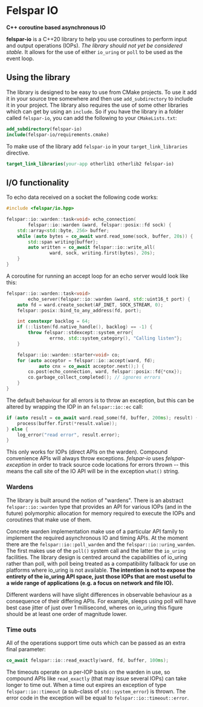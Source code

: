 # Felspar IO

**C++ coroutine based asynchronous IO**


**felspar-io** is a C++20 library to help you use coroutines to perform input and output operations (IOPs). *The library should not yet be considered stable.* It allows for the use of either `io_uring` or `poll` to be used as the event loop.


## Using the library

The library is designed to be easy to use from CMake projects. To use it add it in your source tree somewhere and then use `add_subdirectory` to include it in your project. The library also requires the use of some other libraries which can get by using an `include`. So if you have the library in a folder called `felspar-io`, you can add the following to your `CMakeLists.txt`:

```cmake
add_subdirectory(felspar-io)
include(felspar-io/requirements.cmake)
```

To make use of the library add `felspar-io` in your `target_link_libraries` directive.

```cmake
target_link_libraries(your-app otherlib1 otherlib2 felspar-io)
```


## I/O functionality

To echo data received on a socket the following code works:

```cpp
#include <felspar/io.hpp>

felspar::io::warden::task<void> echo_connection(
        felspar::io::warden &ward, felspar::posix::fd sock) {
    std::array<std::byte, 256> buffer;
    while (auto bytes = co_await ward.read_some(sock, buffer, 20s)) {
        std::span writing{buffer};
        auto written = co_await felspar::io::write_all(
                ward, sock, writing.first(bytes), 20s);
    }
}
```

A coroutine for running an accept loop for an echo server would look like this:

```cpp
felspar::io::warden::task<void>
        echo_server(felspar::io::warden &ward, std::uint16_t port) {
    auto fd = ward.create_socket(AF_INET, SOCK_STREAM, 0);
    felspar::posix::bind_to_any_address(fd, port);

    int constexpr backlog = 64;
    if (::listen(fd.native_handle(), backlog) == -1) {
        throw felspar::stdexcept::system_error{
                errno, std::system_category(), "Calling listen"};
    }

    felspar::io::warden::starter<void> co;
    for (auto acceptor = felspar::io::accept(ward, fd);
            auto cnx = co_await acceptor.next();) {
        co.post(echo_connection, ward, felspar::posix::fd{*cnx});
        co.garbage_collect_completed(); // ignores errors
    }
}
```

The default behaviour for all errors is to throw an exception, but this can be altered by wrapping the IOP in an `felspar::io::ec` call:

```cpp
if (auto result = co_await ward.read_some(fd, buffer, 200ms); result) {
    process(buffer.first(*result.value));
} else {
    log_error("read error", result.error);
}
```

This only works for IOPs (direct APIs on the warden). Compound convenience APIs will always throw exceptions. *felspar-io* uses *felspar-exception* in order to track source code locations for errors thrown -- this means the call site of the IO API will be in the exception `what()` string.


### Wardens

The library is built around the notion of "wardens". There is an abstract `felspar::io::warden` type that provides an API for various IOPs (and in the future) polymorphic allocation for memory required to execute the IOPs and coroutines that make use of them.

Concrete warden implementation make use of a particular API family to implement the required asynchronous IO and timing APIs. At the moment there are the `felspar::io::poll_warden` and the `felspar::io::uring_warden`. The first makes use of the `poll()` system call and the latter the `io_uring` facilities. The library design is centred around the capabilities of io_uring rather than poll, with poll being treated as a compatibility fallback for use on platforms where io_uring is not available. **The intention is not to expose the entirety of the io_uring API space, just those IOPs that are most useful to a wide range of applications (e.g. a focus on network and file IO).**

Different wardens will have slight differences in observable behaviour as a consequence of their differing APIs. For example, sleeps using poll will have best case jitter of just over 1 millisecond, wheres on io_uring this figure should be at least one order of magnitude lower.


### Time outs

All of the operations support time outs which can be passed as an extra final parameter:

```cpp
co_await felspar::io::read_exactly(ward, fd, buffer, 100ms);
```

The timeouts operate on a per-IOP basis on the warden in use, so compound APIs like `read_exactly` (that may issue several IOPs) can take longer to time out. When a time out expires an exception of type `felspar::io::timeout` (a sub-class of `std::system_error`) is thrown. The error code in the exception will be equal to `felspar::io::timeout::error`.

